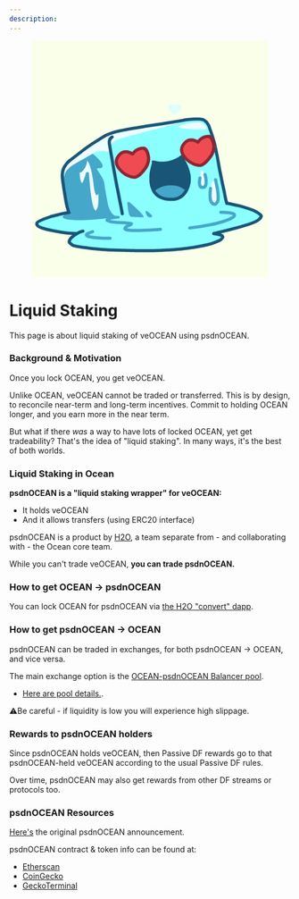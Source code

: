 ```yaml
---
description: 
---
```


<figure><img src="../.gitbook/assets/gif/love-ice-melting.gif" alt=""><figcaption><p></p></figcaption></figure>


# Liquid Staking

This page is about liquid staking of veOCEAN using psdnOCEAN.

### Background & Motivation

Once you lock OCEAN, you get veOCEAN.

Unlike OCEAN, veOCEAN cannot be traded or transferred. This is by design, to reconcile near-term and long-term incentives. Commit to holding OCEAN longer, and you earn more in the near term.

But what if there _was_ a way to have lots of locked OCEAN, yet get tradeability? That's the idea of "liquid staking". In many ways, it's the best of both worlds.

### Liquid Staking in Ocean

**psdnOCEAN is a "liquid staking wrapper" for veOCEAN:**
- It holds veOCEAN
- And it allows transfers (using ERC20 interface)

psdnOCEAN is a product by [H2O](https://www.h2odata.xyz//), a team separate from - and collaborating with - the Ocean core team.

While you can't trade veOCEAN, **you can trade psdnOCEAN.**

### How to get OCEAN -> psdnOCEAN

You can lock OCEAN for psdnOCEAN via [the H2O "convert" dapp](https://liquid-staking.h2odata.xyz/convert/ocean).


### How to get psdnOCEAN -> OCEAN

psdnOCEAN can be traded in exchanges, for both psdnOCEAN -> OCEAN, and vice versa.

The main exchange option is the [OCEAN-psdnOCEAN Balancer pool](https://app.balancer.fi/#/ethereum/swap?outputCurrency=0x51Fa2efd62ee56a493f24AE963eAce7D0051929E).
- [Here are pool details.](https://app.balancer.fi/#/ethereum/pool/0xf8c4cd95c7496cb7c8d97202cf7e5b8da2204c2b00020000000000000000039e).

⚠️Be careful - if liquidity is low you will experience high slippage.

### Rewards to psdnOCEAN holders

Since psdnOCEAN holds veOCEAN, then Passive DF rewards go to that psdnOCEAN-held veOCEAN according to the usual Passive DF rules.

Over time, psdnOCEAN may also get rewards from other DF streams or protocols too.

### psdnOCEAN Resources

[Here's](https://blog.oceanprotocol.com/psdnocean-the-first-liquid-staking-wrapper-by-the-h2o-team-is-now-live-a3330e15fa5c) the original psdnOCEAN announcement.

psdnOCEAN contract & token info can be found at:
  - [Etherscan](https://etherscan.io/token/0x51fa2efd62ee56a493f24ae963eace7d0051929e)
  - [CoinGecko](https://www.coingecko.com/en/coins/poseidon-ocean)
  - [GeckoTerminal](https://www.geckoterminal.com/eth/pools/0xf8c4cd95c7496cb7c8d97202cf7e5b8da2204c2b)

